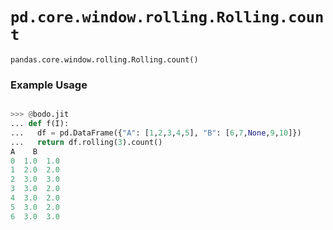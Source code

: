 # `pd.core.window.rolling.Rolling.count`

`pandas.core.window.rolling.Rolling.count()`

### Example Usage

```py

>>> @bodo.jit
... def f(I):
...   df = pd.DataFrame({"A": [1,2,3,4,5], "B": [6,7,None,9,10]})
...   return df.rolling(3).count()
A    B
0  1.0  1.0
1  2.0  2.0
2  3.0  3.0
3  3.0  2.0
4  3.0  2.0
5  3.0  2.0
6  3.0  3.0
```
